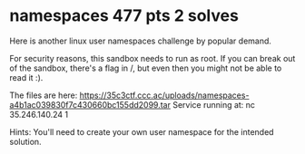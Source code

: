 # namespaces 477 pts 2 solves
Here is another linux user namespaces challenge by popular demand.

For security reasons, this sandbox needs to run as root. If you can break out of the sandbox, there's a flag in /, but even then you might not be able to read it :).

The files are here: https://35c3ctf.ccc.ac/uploads/namespaces-a4b1ac039830f7c430660bc155dd2099.tar 
Service running at: nc 35.246.140.24 1

Hints:
You'll need to create your own user namespace for the intended solution.